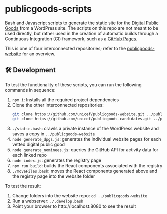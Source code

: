 # publicgoods-scripts
Bash and Javascript scripts to generate the static site for the [Digital Public Goods](https://digitalpublicgoods.net) from a WordPress site. The scripts on this repo are not meant to be used directly, but rather used in the creation of automatic builds through a Continuous Integration (CI) framework, such as a [GitHub Pages](https://pages.github.com/).

This is one of four interconnected repositories; refer to the [publicgoods-website](https://github.com/unicef/publicgoods-website) for an overview. 

## 🛠 Development

To test the functionality of these scripts, you can run the following commands in sequence:

1. `npm i`: Installs all the required project dependencies
2. Clone the other interconnected repositories:
    ```bash 
    git clone https://github.com/unicef/publicgoods-website.git ../publicgoods-website
    git clone https://github.com/unicef/publicgoods-candidates.git ../publicgoods-candidates
    ```
3. `./static.bash`: crawls a private instance of the WordPress website and saves a copy in `../publicgoods-website`
4. `node generate_dpgs.js`: generates the individual website pages for each vetted digital public good
5. `node generate_nominees.js`: queries the GitHub API for activity data for each linked repo
6. `node index.js`: generates the registry page
7. `npm run build`: builds the React components associated with the registry
8. `./moveFiles.bash`: moves the React components generated above and the registry page into the website folder

To test the result:
1. Change folders into the website repo: `cd ../publicgoods-website`
2. Run a webserver: `./.develop.bash`
3. Point your browser to http://localhost:8080 to see the result
